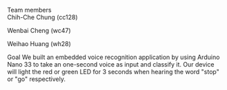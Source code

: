 Team members <br>
Chih-Che Chung (cc128)

Wenbai Cheng (wc47)

Weihao Huang (wh28)

Goal
We built an embedded voice recognition application by using Arduino Nano 33 to take an one-second voice as input and classify it. Our device will light the red or green LED for 3 seconds when hearing the word "stop" or "go" respectively.
